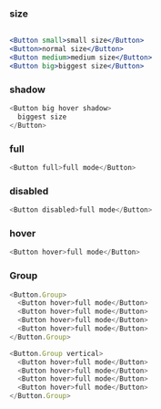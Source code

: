 ### size

```jsx

<Button small>small size</Button>
<Button>normal size</Button>
<Button medium>medium size</Button>
<Button big>biggest size</Button>
```

### shadow

```js
<Button big hover shadow>
  biggest size
</Button>
```

### full

```js
<Button full>full mode</Button>
```

### disabled

```js
<Button disabled>full mode</Button>
```

### hover

```js
<Button hover>full mode</Button>
```

### Group

```js
<Button.Group>
  <Button hover>full mode</Button>
  <Button hover>full mode</Button>
  <Button hover>full mode</Button>
  <Button hover>full mode</Button>
</Button.Group>
```

```js
<Button.Group vertical>
  <Button hover>full mode</Button>
  <Button hover>full mode</Button>
  <Button hover>full mode</Button>
  <Button hover>full mode</Button>
</Button.Group>
```
